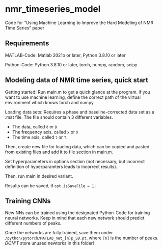 # nmr_timeseries_model
Code for "Using Machine Learning to Improve the Hard Modeling of NMR Time Series" paper

## Requirements
MATLAB-Code:
Matlab 2021b or later, Python 3.8.10 or later

Python-Code:
Python 3.8.10 or later, torch, numpy, random, scipy

## Modeling data of NMR time series, quick start
Getting started: Run main.m to get a quick glance at the program. If you want to use machine learning, define the correct path of the virtual environment which knows torch and numpy

Loading data sets: Requires a phase and baseline-corrected data set as a .mat file. The file should contain 3 different variables.
 - The data, called `d` or `D`
 - The frequency axis, called `x` or `X`
 - The time axis, called `t` or `T`.

 Then, create new file for loading data, which can be copied and pasted from existing files and add it to file section in main.m.

 Set hyperparameters in options section (not necessary, but incorrect definition of hyperparamters leads to incorrect results).

 Then, run main in desired variant.

 Results can be saved, if `opt.isSaveFile = 1;`

## Training CNNs
New NNs can be trained using the designated Python-Code for training neural networks. Keep in mind that each new network should predict different numbers of peaks.

Once the networks are fully trained, save them under `/python/pytorch/MATLAB_net_[n]p_SD.pt`, where `[n]` is the number of peaks.
*DON'T* store unused newtorks in this folder!
